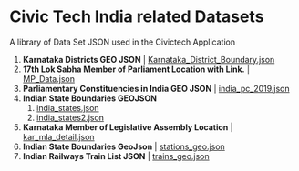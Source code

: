 # Civic Tech India related Datasets
A library of Data Set JSON used in the Civictech Application
 1. **Karnataka Districts GEO JSON** | [Karnataka_District_Boundary.json](https://github.com/civictech-India/DataSetsJson/blob/main/Karnataka_District_Boundary.json
    "Karnataka_District_Boundary.json")
 2. **17th Lok Sabha Member of Parliament Location with Link.** | [MP_Data.json](https://github.com/civictech-India/DataSetsJson/blob/main/MP_Data.json "MP_Data.json")
 3. **Parliamentary Constituencies in India GEO JSON** | [india_pc_2019.json](https://github.com/civictech-India/DataSetsJson/blob/main/india_pc_2019.json "india_pc_2019.json")
 4. **Indian State Boundaries GEOJSON**
     1. [india_states.json](https://github.com/civictech-India/DataSetsJson/blob/main/india_states.json "india_states.json")
     2. [india_states2.json](https://github.com/civictech-India/DataSetsJson/blob/main/india_states2.json "india_states2.json")
 5. **Karnataka Member of Legislative Assembly Location** | [kar_mla_detail.json](https://github.com/civictech-India/DataSetsJson/blob/main/kar_mla_detail.json "kar_mla_detail.json")
 6. **Indian State Boundaries GeoJson** | [stations_geo.json](https://github.com/civictech-India/DataSetsJson/blob/main/stations_geo.json "stations_geo.json")
 7. **Indian Railways Train List JSON**  | [trains_geo.json](https://github.com/civictech-India/DataSetsJson/blob/main/trains_geo.json "trains_geo.json")
